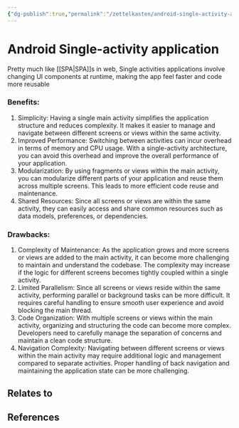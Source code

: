```yaml
---
{"dg-publish":true,"permalink":"/zettelkasten/android-single-activity-application/","title":"Android Single-activity application","tags":["status/todo","core/tech/android"],"noteIcon":"","created":"2023-10-27T17:10:41.306+01:00","updated":"2023-10-27T17:12:14.257+01:00"}
---
```



# Android Single-activity application

Pretty much like [[SPA\|SPA]]s in web, Single activities applications involve changing UI components at runtime, making the app feel faster and code more reusable

### Benefits:

1.	Simplicity: Having a single main activity simplifies the application structure and reduces complexity. It makes it easier to manage and navigate between different screens or views within the same activity.
2.	Improved Performance: Switching between activities can incur overhead in terms of memory and CPU usage. With a single-activity architecture, you can avoid this overhead and improve the overall performance of your application.
3.	Modularization: By using fragments or views within the main activity, you can modularize different parts of your application and reuse them across multiple screens. This leads to more efficient code reuse and maintenance.
4.	Shared Resources: Since all screens or views are within the same activity, they can easily access and share common resources such as data models, preferences, or dependencies.
### Drawbacks:
1.	Complexity of Maintenance: As the application grows and more screens or views are added to the main activity, it can become more challenging to maintain and understand the codebase. The complexity may increase if the logic for different screens becomes tightly coupled within a single activity.
2.	Limited Parallelism: Since all screens or views reside within the same activity, performing parallel or background tasks can be more difficult. It requires careful handling to ensure smooth user experience and avoid blocking the main thread.
3.	Code Organization: With multiple screens or views within the main activity, organizing and structuring the code can become more complex. Developers need to carefully manage the separation of concerns and maintain a clean code structure.
4.	Navigation Complexity: Navigating between different screens or views within the main activity may require additional logic and management compared to separate activities. Proper handling of back navigation and maintaining the application state can be more challenging.


## Relates to
## References
